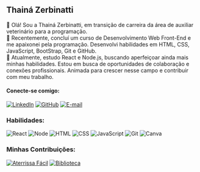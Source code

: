 ## Thainá Zerbinatti 
👋 Olá! Sou a Thainá Zerbinatti, em transição de carreira da área de auxiliar veterinário para a programação. <br>
🚀 Recentemente, concluí um curso de Desenvolvimento Web Front-End e me apaixonei pela programação. Desenvolvi habilidades em HTML, CSS, JavaScript, BootStrap, Git e GitHub. <br>
🌱 Atualmente, estudo React e Node.js, buscando aperfeiçoar ainda mais minhas habilidades. Estou em busca de oportunidades de colaboração e conexões profissionais. Animada para crescer nesse campo e contribuir com meu trabalho.

#### Conecte-se comigo:
[![LinkedIn](https://img.shields.io/badge/Linkedin-161b22?style=for-the-badge&logo=linkedin&logoColor=blue)](https://www.linkedin.com/in/thain%C3%A1-zerbinatti-ramos-0a686b1b3/)
[![GitHub](https://img.shields.io/badge/GitHub-161b22?style=for-the-badge&logo=github&logoColor=FFF)](https://github.com/thaizerbinatti)
[![E-mail](https://img.shields.io/badge/Email-161b22?style=for-the-badge&logo=gmail)](mailto:thatazerb@gmail.com)

### Habilidades:
![React](https://img.shields.io/badge/React-161b22?style=for-the-badge&logo=react)
![Node](https://img.shields.io/badge/Node.js-161b22?style=for-the-badge&logo=nodedotjs)
![HTML](https://img.shields.io/badge/HTML-161b22?style=for-the-badge&logo=html5)
![CSS](https://img.shields.io/badge/CSS-161b22?style=for-the-badge&logo=css3&logoColor=%231572B6)
![JavaScript](https://img.shields.io/badge/JavaScript-161b22.svg?style=for-the-badge&logo=javascript)
![Git](https://img.shields.io/badge/Git-161b22.svg?style=for-the-badge&logo=git)
![Canva](https://img.shields.io/badge/Canva-161b22?style=for-the-badge&logo=canva)

### Minhas Contribuições:
[![Aterrissa Fácil](https://github-readme-stats.vercel.app/api/pin/?username=thaizerbinatti&repo=AterrissaFacil&bg_color=161b22&border_color=161b22&show_icons=true&icon_color=237e18&title_color=af3dac&text_color=FFF)](https://github.com/thaizerbinatti/AterrissaFacil)
[![Biblioteca](https://github-readme-stats.vercel.app/api/pin/?username=thaizerbinatti&repo=Projeto-Biblioteca-IOS&bg_color=161b22&border_color=161b22&show_icons=true&icon_color=237e18&title_color=af3dac&text_color=FFF)](https://github.com/thaizerbinatti/Projeto-Biblioteca-IOS)